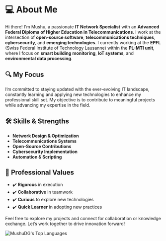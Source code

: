
# 💻 About Me

Hi there! I'm Mushu, a passionate **IT Network Specialist** with an **Advanced Federal Diploma of Higher Education in Telecommunications**. I work at the intersection of **open-source software**, **telecommunications techniques**, **cybersecurity**, and **emerging technologies**. I currently working at the **EPFL** (Swiss Federal Institute of Technology Lausanne) within the **PL-MTI unit**, where I focus on **smart building monitoring**, **IoT systems**, and **environmental data processing**.

## 🔍 My Focus
I’m committed to staying updated with the ever-evolving IT landscape, constantly learning and applying new technologies to enhance my professional skill set. My objective is to contribute to meaningful projects while advancing my expertise in the field.

## 🛠 Skills & Strengths

- **Network Design & Optimization**
- **Telecommunications Systems**
- **Open-Source Contributions**
- **Cybersecurity Implementation**
- **Automation & Scripting**

## 🤝 Professional Values

- ✔️ **Rigorous** in execution
- ✔️ **Collaborative** in teamwork
- ✔️ **Curious** to explore new technologies
- ✔️ **Quick Learner** in adopting new practices

Feel free to explore my projects and connect for collaboration or knowledge exchange. Let’s work together to drive innovation forward!

![MushuDG's Top Languages](https://github-readme-stats.vercel.app/api/top-langs/?username=MushuDG&theme=vue-dark&show_icons=true&hide_border=true&layout=compact)

